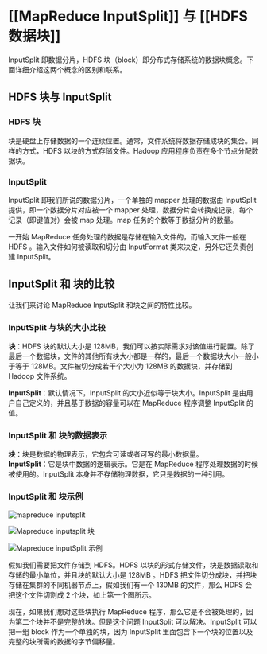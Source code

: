 # [[MapReduce InputSplit]] 与 [[HDFS 数据块]]

InputSplit 即数据分片，HDFS 块（block）即分布式存储系统的数据块概念。下面详细介绍这两个概念的区别和联系。

## HDFS 块与 InputSplit

### HDFS 块

块是硬盘上存储数据的一个连续位置。通常，文件系统将数据存储成块的集合。同样的方式，HDFS 以块的方式存储文件。Hadoop 应用程序负责在多个节点分配数据块。

### InputSplit

InputSplit 即我们所说的数据分片，一个单独的 mapper 处理的数据由 InputSplit 提供，即一个数据分片对应被一个 mapper 处理，数据分片会转换成记录，每个记录（即键值对）会被 map 处理。map 任务的个数等于数据分片的数量。

一开始 MapReduce 任务处理的数据是存储在输入文件的，而输入文件一般在 HDFS 。输入文件如何被读取和切分由 InputFormat 类来决定，另外它还负责创建 InputSplit。

## InputSplit 和 块的比较

让我们来讨论 MapReduce InputSplit 和块之间的特性比较。

### InputSplit 与块的大小比较

**块**：HDFS 块的默认大小是 128MB，我们可以按实际需求对该值进行配置。除了最后一个数据块，文件的其他所有块大小都是一样的，最后一个数据块大小一般小于等于 128MB。文件被切分成若干个大小为 128MB 的数据块，并存储到 Hadoop 文件系统。

**InputSplit**：默认情况下，InputSplit 的大小近似等于块大小。InputSplit 是由用户自己定义的，并且基于数据的容量可以在 MapReduce 程序调整 InputSplit 的值。

### InputSplit 和 块的数据表示

**块**：块是数据的物理表示，它包含可读或者可写的最小数据量。  
**InputSplit**：它是块中数据的逻辑表示。它是在 MapReduce 程序处理数据的时候被使用的。InputSplit 本身并不存储物理数据，它只是数据的一种引用。

### InputSplit 和 块示例

![mapreduce inputsplit](https://www.hadoopdoc.com/media/editor/file_1570247580000_20191005115302653185.png "mapreduce inputsplit")

![Mapreduce inputsplit 块](https://www.hadoopdoc.com/media/editor/file_1570247625000_20191005115347185770.png "Mapreduce inputsplit 块")

![Mapreduce inputSplit 示例](https://www.hadoopdoc.com/media/editor/file_1570247664000_20191005115426215196.png "Mapreduce inputSplit 示例")

假如我们需要把文件存储到 HDFS。HDFS 以块的形式存储文件，块是数据读取和存储的最小单位，并且块的默认大小是 128MB 。HDFS 把文件切分成块，并把块存储在集群的不同机器节点上，假如我们有一个 130MB 的文件，那么 HDFS 会把这个文件切割成 2 个块，如上第一个图所示。

现在，如果我们想对这些块执行 MapReduce 程序，那么它是不会被处理的，因为第二个块并不是完整的块。但是这个问题 InputSplit 可以解决。InputSplit 可以把一组 block 作为一个单独的块，因为 InputSplit 里面包含下一个块的位置以及完整的块所需的数据的字节偏移量。